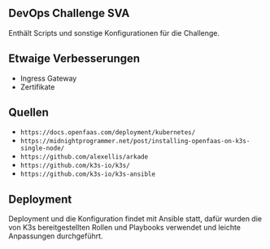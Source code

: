 ## DevOps Challenge SVA

Enthält Scripts und sonstige Konfigurationen für die Challenge. 

## Etwaige Verbesserungen 

- Ingress Gateway
- Zertifikate

## Quellen 

- `https://docs.openfaas.com/deployment/kubernetes/`
- `https://midnightprogrammer.net/post/installing-openfaas-on-k3s-single-node/`
- `https://github.com/alexellis/arkade`
- `https://github.com/k3s-io/k3s/`
- `https://github.com/k3s-io/k3s-ansible`

## Deployment

Deployment und die Konfiguration findet mit Ansible statt, dafür wurden die von K3s
bereitgestellten Rollen und Playbooks verwendet und leichte Anpassungen durchgeführt.

